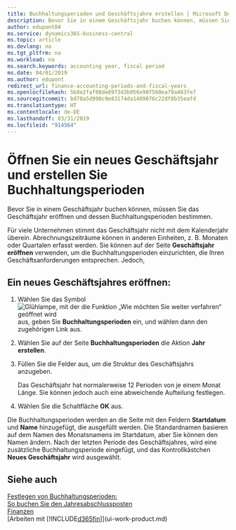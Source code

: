 ```yaml
---
title: Buchhaltungsperioden und Geschäftsjahre erstellen | Microsoft Docs
description: Bevor Sie in einem Geschäftsjahr buchen können, müssen Sie das Geschäftsjahr eröffnen und dessen Buchhaltungsperioden bestimmen.
author: edupont04
ms.service: dynamics365-business-central
ms.topic: article
ms.devlang: na
ms.tgt_pltfrm: na
ms.workload: na
ms.search.keywords: accounting year, fiscal period
ms.date: 04/01/2019
ms.author: edupont
redirect_url: finance-accounting-periods-and-fiscal-years
ms.openlocfilehash: 5b8e2faf08de8973d3b056e90f560ea79a483fe7
ms.sourcegitcommit: bd78a5d990c9e83174da1409076c22df8b35eafd
ms.translationtype: HT
ms.contentlocale: de-DE
ms.lasthandoff: 03/31/2019
ms.locfileid: "914564"
---
```

# <a name="open-a-new-fiscal-year-and-create-accounting-periods"></a>Öffnen Sie ein neues Geschäftsjahr und erstellen Sie Buchhaltungsperioden
Bevor Sie in einem Geschäftsjahr buchen können, müssen Sie das Geschäftsjahr eröffnen und dessen Buchhaltungsperioden bestimmen.  

Für viele Unternehmen stimmt das Geschäftsjahr nicht mit dem Kalenderjahr überein. Abrechnungszeiträume können in anderen Einheiten, z. B. Monaten oder Quartalen erfasst werden. Sie können auf der Seite **Geschäftsjahr eröffnen** verwenden, um die Buchhaltungsperioden einzurichten, die Ihren Geschäftsanforderungen entsprechen. Jedoch,   

## <a name="to-open-a-new-fiscal-year"></a>Ein neues Geschäftsjahres eröffnen:
1. Wählen Sie das Symbol ![Glühlampe, mit der die Funktion „Wie möchten Sie weiter verfahren“ geöffnet wird](media/ui-search/search_small.png "Wie möchten Sie weiter verfahren?") aus, geben Sie **Buchhaltungsperioden** ein, und wählen dann den zugehörigen Link aus.
2. Wählen Sie auf der Seite **Buchhaltungsperioden** die Aktion **Jahr erstellen**.
3. Füllen Sie die Felder aus, um die Struktur des Geschäftsjahrs anzugeben.

    Das Geschäftsjahr hat normalerweise 12 Perioden von je einem Monat Länge. Sie können jedoch auch eine abweichende Aufteilung festlegen.
4. Wählen Sie die Schaltfläche **OK** aus.

Die Buchhaltungsperioden werden an die Seite mit den Feldern **Startdatum** und **Name** hinzugefügt, die ausgefüllt werden. Die Standardnamen basieren auf dem Namen des Monatsnamens im Startdatum, aber Sie können den Namen ändern. Nach der letzten Periode des Geschäftsjahres, wird eine zusätzliche Buchhaltungsperiode eingefügt, und das Kontrollkästchen **Neues Geschäftsjahr** wird ausgewählt.  


## <a name="see-also"></a>Siehe auch
[Festlegen von Buchhaltungsperioden:](finance-how-specify-posting-periods.md)  
[So buchen Sie den Jahresabschlussposten](year-how-post-year-end-close-entry.md)  
[Finanzen](finance.md)  
[Arbeiten mit [!INCLUDE[d365fin](includes/d365fin_md.md)]](ui-work-product.md)
